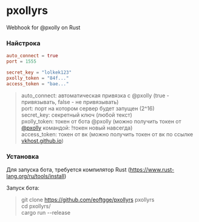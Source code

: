 # pxollyrs
Webhook for @pxolly on Rust

### Найстрока 
```toml
auto_connect = true 
port = 1555

secret_key = "lolkek123"
pxolly_token = "84f..."
access_token = "bae..."
```
> auto_connect: автоматическая привязка с @pxolly (true - привязывать, false - не привязывать) <br/>
> port: порт на котором сервер будет запущен (2^16) <br/>
> secret_key: секретный ключ (любой текст) <br/>
> pxolly_token: токен от бота @pxolly (можно получить токен от [@pxolly](https://vk.me/pxolly) командой: !токен новый навсегда) <br/>
> access_token: токен от вк (можно получить токен от вк по ссылке [vkhost.github.io](https://vkhost.github.io)) <br/>

### Установка
Для запуска бота, требуется компилятор Rust (https://www.rust-lang.org/ru/tools/install)

Запуск бота:
> git clone https://github.com/eoftgge/pxollyrs pxollyrs <br/>
> cd pxollyrs/ <br/>
> cargo run --release <br/>
